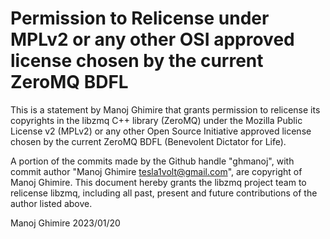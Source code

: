 # Permission to Relicense under MPLv2 or any other OSI approved license chosen by the current ZeroMQ BDFL

This is a statement by Manoj Ghimire that grants permission to
relicense its copyrights in the libzmq C++ library (ZeroMQ) under the
Mozilla Public License v2 (MPLv2) or any other Open Source Initiative
approved license chosen by the current ZeroMQ BDFL (Benevolent
Dictator for Life).

A portion of the commits made by the Github handle "ghmanoj", with
commit author "Manoj Ghimire <tesla1volt@gmail.com>", are
copyright of Manoj Ghimire.  This document hereby grants the libzmq
project team to relicense libzmq, including all past, present and
future contributions of the author listed above.

Manoj Ghimire
2023/01/20
